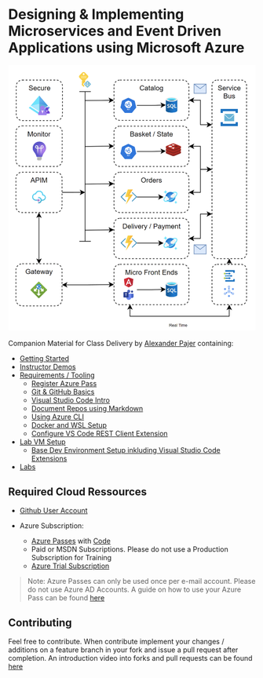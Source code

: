 # Designing & Implementing Microservices and Event Driven Applications using Microsoft Azure

![app](_images/app.png)

Companion Material for Class Delivery by [Alexander Pajer](https://www.integrations.at/kontakt.aspx) containing:

  - [Getting Started](./Tooling/00-GettingStarted)
  - [Instructor Demos](./Demos)
  - [Requirements / Tooling](./Tooling)
    - [Register Azure Pass](./Tooling/05-AzurePass)
    - [Git & GitHub Basics](./Tooling/01-Github)
    - [Visual Studio Code Intro](./Tooling/02-VSCode)
    - [Document Repos using Markdown](./Tooling/03-Markdown)
    - [Using Azure CLI](./Tooling/04-CLI)
    - [Docker and WSL Setup](./Tooling/08-Docker-WSL)
    - [Configure VS Code REST Client Extension](./Tooling/07-REST-Client)
  - [Lab VM Setup](./Setup)
    - [Base Dev Environment Setup inkluding Visual Studio Code Extensions](./Setup/#basics)
  - [Labs](./Labs)

## Required Cloud Ressources

- [Github User Account](https://github.com/)

- Azure Subscription:

  - [Azure Passes](https://www.microsoftazurepass.com/) with [Code](./Tooling/05-AzurePass)
  - Paid or MSDN Subscriptions. Please do not use a Production Subscription for Training
  - [Azure Trial Subscription](https://azure.microsoft.com/en-us/free/)

> Note: Azure Passes can only be used once per e-mail account. Please do not use Azure AD Accounts. A guide on how to use your Azure Pass can be found [here](./Tooling/05-AzurePass)

## Contributing

Feel free to contribute. When contribute implement your changes / additions on a feature branch in your fork and issue a pull request after completion. An introduction video into forks and pull requests can be found [here](https://www.youtube.com/watch?v=nT8KGYVurIU)
